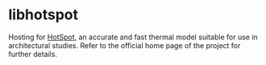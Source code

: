 # libhotspot

Hosting for [HotSpot][1], an accurate and fast thermal model suitable for use in
architectural studies. Refer to the official home page of the project for
further details.

[1]: http://lava.cs.virginia.edu/HotSpot/
